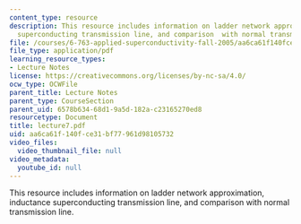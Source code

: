 ```yaml
---
content_type: resource
description: This resource includes information on ladder network approximation, inductance
  superconducting transmission line, and comparison  with normal transmission line.
file: /courses/6-763-applied-superconductivity-fall-2005/aa6ca61f140fce31bf77961d98105732_lecture7.pdf
file_type: application/pdf
learning_resource_types:
- Lecture Notes
license: https://creativecommons.org/licenses/by-nc-sa/4.0/
ocw_type: OCWFile
parent_title: Lecture Notes
parent_type: CourseSection
parent_uid: 6578b634-68d1-9a5d-182a-c23165270ed8
resourcetype: Document
title: lecture7.pdf
uid: aa6ca61f-140f-ce31-bf77-961d98105732
video_files:
  video_thumbnail_file: null
video_metadata:
  youtube_id: null
---
```

This resource includes information on ladder network approximation, inductance superconducting transmission line, and comparison  with normal transmission line.